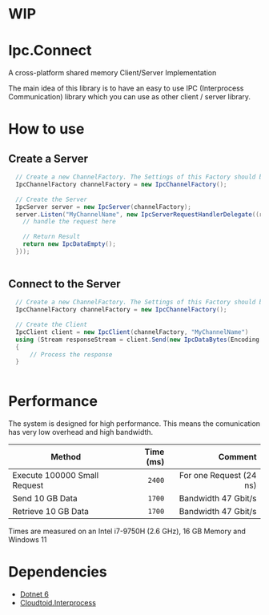 # WIP


# Ipc.Connect
A cross-platform shared memory Client/Server Implementation

The main idea of this library is to have an easy to use IPC (Interprocess Communication) library which you can use as other client / server library.

# How to use

## Create a Server

```csharp
  // Create a new ChannelFactory. The Settings of this Factory should be same on Client and Server 
  IpcChannelFactory channelFactory = new IpcChannelFactory();
  
  // Create the Server
  IpcServer server = new IpcServer(channelFactory);
  server.Listen("MyChannelName", new IpcServerRequestHandlerDelegate((reqestStream) => {
    // handle the request here
  
    // Return Result
    return new IpcDataEmpty(); 
  }));
  
```

## Connect to the Server

```csharp
  // Create a new ChannelFactory. The Settings of this Factory should be same on Client and Server 
  IpcChannelFactory channelFactory = new IpcChannelFactory();
  
  // Create the Client
  IpcClient client = new IpcClient(channelFactory, "MyChannelName")
  using (Stream responseStream = client.Send(new IpcDataBytes(Encoding.UTF8.GetBytes("Hello World")), TimeSpan.FromSeconds(2)))
  {
      // Process the response
  }
  
```


# Performance

The system is designed for high performance. This means the comunication has very low overhead and high bandwidth.

|                                          Method | Time (ms) | Comment                 |
|------------------------------------------------ |----------:|------------------------:|
| Execute 100000 Small Request                    |    `2400` | For one Request (24 ns) |
| Send 10 GB Data                                 |    `1700` | Bandwidth 47 Gbit/s     |
| Retrieve 10 GB Data                             |    `1700` | Bandwidth 47 Gbit/s     |

Times are measured on an Intel i7-9750H (2.6 GHz), 16 GB Memory and Windows 11


# Dependencies

* [Dotnet 6](https://dotnet.microsoft.com/en-us/download/dotnet/6.0)
* [Cloudtoid.Interprocess](https://www.nuget.org/packages/Cloudtoid.Interprocess/)





